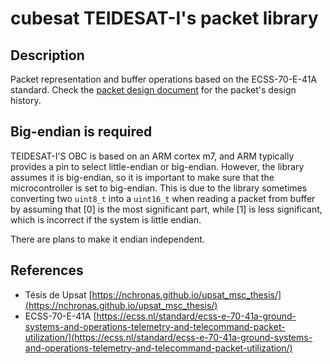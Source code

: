 # cubesat TEIDESAT-I's packet library

## Description

Packet representation and buffer operations based on the ECSS-70-E-41A standard. Check the [packet design document](docs/articles/PaqueteRF_TEIDESAT_I-2.pdf) for the packet's design history.

## Big-endian is required

TEIDESAT-I'S OBC is based on an ARM cortex m7, and ARM typically provides a pin to select little-endian or big-endian. However, the library assumes it is big-endian, so it is important to make sure that the microcontroller is set to big-endian. This is due to the library sometimes converting two <code>uint8_t</code> into a <code>uint16_t</code> when reading a packet from buffer by assuming that [0] is the most significant part, while [1] is less significant, which is incorrect if the system is little endian.

There are plans to make it endian independent.

## References

 - Tésis de Upsat [https://nchronas.github.io/upsat_msc_thesis/](https://nchronas.github.io/upsat_msc_thesis/) 
 - ECSS-70-E-41A [https://ecss.nl/standard/ecss-e-70-41a-ground-systems-and-operations-telemetry-and-telecommand-packet-utilization/](https://ecss.nl/standard/ecss-e-70-41a-ground-systems-and-operations-telemetry-and-telecommand-packet-utilization/)
